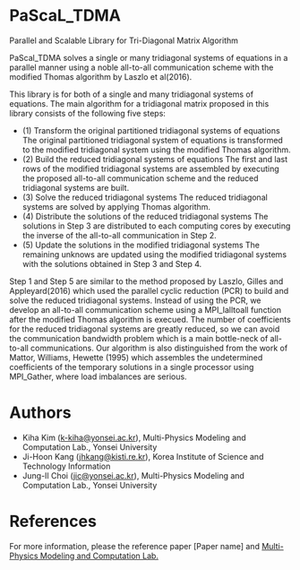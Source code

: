 # PaScaL_TDMA

Parallel and Scalable Library for Tri-Diagonal Matrix Algorithm

PaScal_TDMA solves a single or many tridiagonal systems of equations in a parallel manner using a noble all-to-all communication scheme with the modified Thomas algorithm by Laszlo et al(2016).

This library is for both of a single and many tridiagonal systems of equations. The main algorithm for a tridiagonal matrix proposed in this library consists of the following five steps: 

- (1) Transform the original partitioned tridiagonal systems of equations 
        The original partitioned tridiagonal system of equations is transformed to the modified tridiagonal system using the modified Thomas algorithm.
- (2) Build the reduced tridiagonal systems of equations
        The first and last rows of the modified tridiagonal systems are assembled by executing the proposed all-to-all communication scheme and the reduced tridiagonal systems are built.
- (3) Solve the reduced tridiagonal systems
        The reduced tridiagonal systems are solved by applying Thomas algorithm.
- (4) Distribute the solutions of the reduced tridiagonal systems
        The solutions in Step 3 are distributed to each computing cores by executing the inverse of the all-to-all communication in Step 2.
- (5) Update the solutions in the modified tridiagonal systems
        The remaining unknows are updated using the modified tridiagonal systems with the solutions obtained in Step 3 and Step 4.
    
Step 1 and Step 5 are similar to the method proposed by Laszlo, Gilles and Appleyard(2016)
which used the parallel cyclic reduction (PCR) to build and solve the reduced tridiagonal systems.
Instead of using the PCR, we develop an all-to-all communication scheme using a MPI_Ialltoall
function after the modified Thomas algorithm is execued. The number of coefficients for
the reduced tridiagonal systems are greatly reduced, so we can avoid the communication 
bandwidth problem which is a main bottle-neck of all-to-all communications.
Our algorithm is also distinguished from the work of Mattor, Williams, Hewette (1995) which
assembles the undetermined coefficients of the temporary solutions in a single processor 
using MPI_Gather, where load imbalances are serious.

# Authors
- Kiha Kim (k-kiha@yonsei.ac.kr), Multi-Physics Modeling and Computation Lab., Yonsei University
- Ji-Hoon Kang (jhkang@kisti.re.kr), Korea Institute of Science and Technology Information
- Jung-Il Choi (jic@yonsei.ac.kr), Multi-Physics Modeling and Computation Lab., Yonsei University

# References
For more information, please the reference paper [Paper name] and [Multi-Physics Modeling and Computation Lab.](https://www.mpmc.yonsei.ac.kr/)